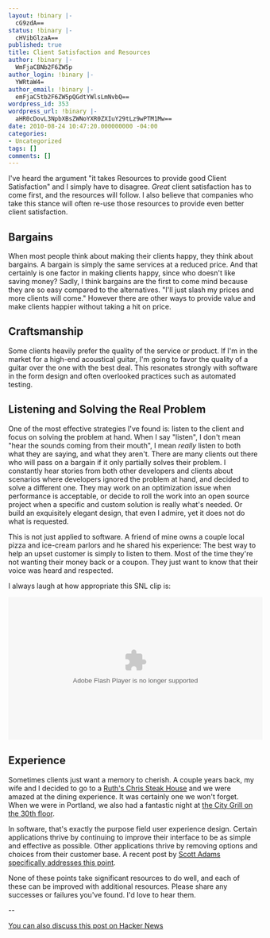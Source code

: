 ```yaml
---
layout: !binary |-
  cG9zdA==
status: !binary |-
  cHVibGlzaA==
published: true
title: Client Satisfaction and Resources
author: !binary |-
  WmFjaCBNb2F6ZW5p
author_login: !binary |-
  YWRtaW4=
author_email: !binary |-
  emFjaC5tb2F6ZW5pQGdtYWlsLmNvbQ==
wordpress_id: 353
wordpress_url: !binary |-
  aHR0cDovL3NpbXBsZWNoYXR0ZXIuY29tLz9wPTM1Mw==
date: 2010-08-24 10:47:20.000000000 -04:00
categories:
- Uncategorized
tags: []
comments: []
---
```

I've heard the argument "it takes Resources to provide good Client Satisfaction" and I simply have to disagree. _Great_ client satisfaction has to come first, and the resources will follow. I also believe that companies who take this stance will often re-use those resources to provide even better client satisfaction.

## Bargains ##

When most people think about making their clients happy, they think about bargains. A bargain is simply the same services at a reduced price. And that certainly is one factor in making clients happy, since who doesn't like saving money? Sadly, I think bargains are the first to come mind because they are so easy compared to the alternatives. "I'll just slash my prices and more clients will come." However there are other ways to provide value and make clients happier without taking a hit on price.

## Craftsmanship ##

Some clients heavily prefer the quality of the service or product. If I'm in the market for a high-end acoustical guitar, I'm going to favor the quality of a guitar over the one with the best deal. This resonates strongly with software in the form design and often overlooked practices such as automated testing.

## Listening and Solving the Real Problem ##

One of the most effective strategies I've found is: listen to the client and focus on solving the problem at hand. When I say "listen", I don't mean "hear the sounds coming from their mouth", I mean _really_ listen to both what they are saying, and what they aren't. There are many clients out there who will pass on a bargain if it only partially solves their problem. I constantly hear stories from both other developers and clients about scenarios where developers ignored the problem at hand, and decided to solve a different one. They may work on an optimization issue when performance is acceptable, or decide to roll the work into an open source project when a specific and custom solution is really what's needed. Or build an exquisitely elegant design, that even I admire, yet it does not do what is requested.

This is not just applied to software. A friend of mine owns a couple local pizza and ice-cream parlors and he shared his experience: The best way to help an upset customer is simply to listen to them. Most of the time they're not wanting their money back or a coupon. They just want to know that their voice was heard and respected.

I always laugh at how appropriate this SNL clip is:

<object width="512" height="288"><param name="movie" value="http://www.hulu.com/embed/8K3jmsS5ay9KB3yX06Q17Q"></param><param name="allowFullScreen" value="true"></param><embed src="http://www.hulu.com/embed/8K3jmsS5ay9KB3yX06Q17Q" type="application/x-shockwave-flash"  width="512" height="288" allowFullScreen="true"></embed></object>

## Experience ##

Sometimes clients just want a memory to cherish. A couple years back, my wife and I decided to go to a [Ruth's Chris Steak House](http://www.ruthschris.com/) and we were amazed at the dining experience. It was certainly one we won't forget. When we were in Portland, we also had a fantastic night at [the City Grill on the 30th floor](http://www.portlandcitygrill.com).

In software, that's exactly the purpose field user experience design. Certain applications thrive by continuing to improve their interface to be as simple and effective as possible. Other applications thrive by removing options and choices from their customer base. A recent post by [Scott Adams specifically addresses this point](http://www.dilbert.com/blog/entry/the_less_feature/).

None of these points take significant resources to do well, and each of these can be improved with additional resources. Please share any successes or failures you've found. I'd love to hear them.

--

[You can also discuss this post on Hacker News](http://news.ycombinator.com/item?id=1629929)
